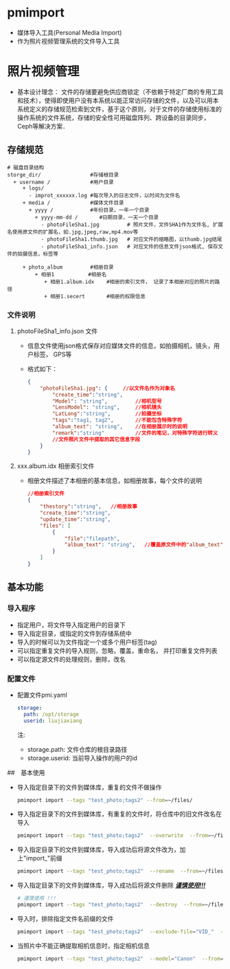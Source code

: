 # pmimport
   - 媒体导入工具(Personal Media Import)
   - 作为照片视频管理系统的文件导入工具

# 照片视频管理

- 基本设计理念： 文件的存储要避免供应商锁定（不依赖于特定厂商的专用工具和技术），使得即使用户没有本系统以能正常访问存储的文件，以及可以用本系统定义的存储规范检索到文件，基于这个原则，对于文件的存储使用标准的操作系统的文件系统，存储的安全性可用磁盘阵列、跨设备的目录同步，Ceph等解决方案．

## 存储规范

```shell
# 磁盘目录结构
storge_dir/                #存储根目录
  + username /             #用户目录
     + logs/
       - improt_xxxxxx.log #每次导入的日志文件，以时间为文件名
     + media /             #媒体文件目录
       + yyyy /            #年份目录，一年一个目录
         + yyyy-mm-dd /       #日期目录，一天一个目录
           - photoFileSha1.jpg         # 照片文件，文件SHA1作为文件名, 扩展名使用原文件的扩展名，如.jpg,jpeg,raw,mp4.mov等
           - photoFileSha1.thumb.jpg   # 对应文件的缩略图，以thumb.jpg结尾
           - photoFileSha1_info.json   # 对应文件的信息文件json格式, 保存文件的拍摄信息，标签等
           
     + photo_album         #相册目录
         + 相册1           #相册名
            + 相册1.album.idx    #相册的索引文件， 记录了本相册对应的照片的路径
            + 相册1.secert       #相册的权限信息
```

### 文件说明

1. photoFileSha1_info.json 文件

   - 信息文件使用json格式保存对应媒体文件的信息，如拍摄相机，镜头，用户标签， GPS等

   - 格式如下：

     ```json
     {
         "photoFileSha1.jpg": {     //以文件名作为对象名
             "create_time":"string",
             "Model": "string",         //相机型号
             "LensModel": "string",     //相机镜头
             "LatLong":"string",        //拍摄坐标
             "tags":"tag1, tag2",       //不能包含特殊字符
             "album_text": "string",    //在相册展示时的说明
             "remark":"string"          //文件的笔记，对特殊字符进行转义
             //文件照片文件中提取的其它信息字段
         }
     }
     ```

2. xxx.album.idx 相册索引文件

   - 相册文件描述了本相册的基本信息，如相册故事，每个文件的说明

     ```json
     //相册索引文件
     {
         "thestory":"string",   //相册故事
         "create_time":"string",
         "update_time":"string",
         "files": [
             {
                 "file":"filepath",
                 "album_text": "string",   //覆盖原文件中的"album_text"
             }
         ]
     }
     ```

     

## 基本功能

### 导入程序
- 指定用户，将文件导入指定用户的目录下
- 导入指定目录，或指定的文件到存储系统中
- 导入的时候可以为文件指定一个或多个用户标签(tag)
- 可以指定重复文件的导入规则，忽略，覆盖，重命名， 并打印重复文件列表
- 可以指定源文件的处理规则，删除，改名

### 配置文件
- 配置文件pmi.yaml

  ```yaml
  storage:
    path: /opt/storage
    userid: liujiaxiang
  ```

  注: 

  - storage.path: 文件仓库的根目录路径
  - storage.userid: 当前导入操作的用户的id

##　基本使用

- 导入指定目录下的文件到媒体库，重复的文件不做操作

  ```bash
  pmimport import --tags "test_photo;tags2" --from=~/files/
  ```

- 导入指定目录下的文件到媒体库，有重复的文件时，将仓库中的旧文件改名在导入

  ```bash
  pmimport import --tags "test_photo;tags2"  --overwrite  --from=~/files/
  ```

- 导入指定目录下的文件到媒体库，导入成功后将源文件改为，加上"import_"前缀

  ```bash
  pmimport import --tags "test_photo;tags2"  --rename  --from=~/files/
  ```

- 导入指定目录下的文件到媒体库，导入成功后将源文件删除   <u>***谨慎使用!!!***</u>

  ```bash
  # 谨慎使用 !!!
  pmimport import --tags "test_photo;tags2"  --destroy  --from=~/files/
  ```

- 导入时，排除指定文件名前缀的文件

  ```bash
  pmimport import --tags "test_photo;tags2"  --exclude-file="VID_"  --from=~/files/
  ```

- 当照片中不能正确提取相机信息时，指定相机信息

  ```bash
  pmimport import --tags "test_photo;tags2"  --model="Canon"  --from=~/files/
  ```

  

